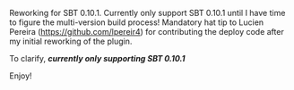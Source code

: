 Reworking for SBT 0.10.1. Currently only support SBT 0.10.1 until I have time to figure the multi-version build process! Mandatory hat tip to Lucien Pereira (https://github.com/lpereir4) for contributing the deploy code after my initial reworking of the plugin.

To clarify, ***currently only supporting SBT 0.10.1***

Enjoy!